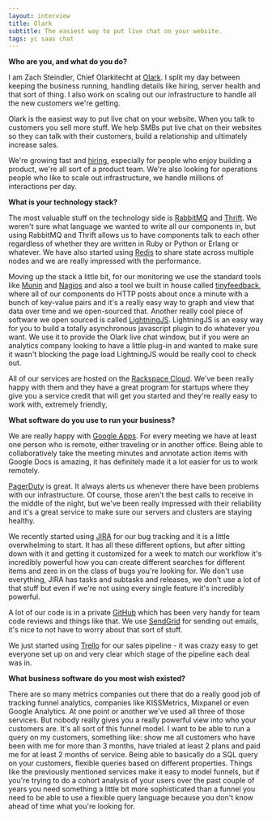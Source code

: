 ```yaml
---
layout: interview
title: Olark
subtitle: The easiest way to put live chat on your website.
tags: yc saas chat
---
```


**Who are you, and what do you do?**

I am Zach Steindler, Chief Olarkitecht at [Olark](http://www.olark.com/). I split my day between keeping the business running, handling details like hiring, server health and that sort of thing. I also work on scaling out our infrastructure to handle all the new customers we're getting. 

Olark is the easiest way to put live chat on your website. When you talk to customers you sell more stuff. We help SMBs put live chat on their websites so they can talk with their customers, build a relationship and ultimately increase sales.

We're growing fast and [hiring](http://www.olark.com/jobs), especially for people who enjoy building a product, we're all sort of a product team. We're also looking for operations people who like to scale out infrastructure, we handle millions of interactions per day.

**What is your technology stack?**

The most valuable stuff on the technology side is [RabbitMQ](http://www.rabbitmq.com/) and [Thrift](http://thrift.apache.org/). We weren't sure what language we wanted to write all our components in, but using RabbitMQ and Thrift allows us to have components talk to each other regardless of whether they are written in Ruby or Python or Erlang or whatever. We have also started using [Redis](http://redis.io/) to share state across multiple nodes and we are really impressed with the performance.

Moving up the stack a little bit, for our monitoring we use the standard tools like [Munin](http://munin-monitoring.org/) and [Nagios](http://www.nagios.org/) and also a tool we built in house called [tinyfeedback](https://github.com/steiza/tinyfeedback), where all of our components do HTTP posts about once a minute with a bunch of key-value pairs and it's a really easy way to graph and view that data over time and we open-sourced that. Another really cool piece of software we open sourced is called [LightningJS](https://github.com/olark/lightningjs). LightningJS is an easy way for you to build a totally asynchronous javascript plugin to do whatever you want. We use it to provide the Olark live chat window, but if you were an analytics company looking to have a little plug-in and wanted to make sure it wasn't blocking the page load LightningJS would be really cool to check out.

All of our services are hosted on the [Rackspace Cloud](http://www.rackspace.com/lp/rackspace_cloud_platforms). We've been really happy with them and they have a great program for startups where they give you a service credit that will get you started and they're really easy to work with, extremely friendly,

**What software do you use to run your business?**

We are really happy with [Google Apps](http://www.google.com/enterprise/apps/business/). For every meeting we have at least one person who is remote, either traveling or in another office. Being able to collaboratively take the meeting minutes and annotate action items with Google Docs is amazing, it has definitely made it a lot easier for us to work remotely.

[PagerDuty](http://www.pagerduty.com/) is great. It always alerts us whenever there have been problems with our infrastructure. Of course, those aren't the best calls to receive in the middle of the night, but we've been really impressed with their reliability and it's a great service to make sure our servers and clusters are staying healthy.

We recently started using [JIRA](http://www.atlassian.com/software/jira/overview) for our bug tracking and it is a little overwhelming to start. It has all these different options, but after sitting down with it and getting it customized for a week to match our workflow it's incredibly powerful how you can create different searches for different items and zero in on the class of bugs you're looking for. We don't use everything, JIRA has tasks and subtasks and releases, we don't use a lot of that stuff but even if we're not using every single feature it's incredibly powerful.

A lot of our code is in a private [GitHub](https://github.com/) which has been very handy for team code reviews and things like that. We use [SendGrid](http://sendgrid.com/) for sending out emails, it's nice to not have to worry about that sort of stuff.

We just started using [Trello](https://trello.com/) for our sales pipeline - it was crazy easy to get everyone set up on and very clear which stage of the pipeline each deal was in.

**What business software do you most wish existed?**

There are so many metrics companies out there that do a really good job of tracking funnel analytics, companies like KISSMetrics, Mixpanel or even Google Analytics. At one point or another we've used all three of those services. But nobody really gives you a really powerful view into who your customers are. It's all sort of this funnel model. I want to be able to run a query on my customers, something like: show me all customers who have been with me for more than 3 months, have trialed at least 2 plans and paid me for at least 2 months of service. Being able to basically do a SQL query on your customers, flexible queries based on different properties. Things like the previously mentioned services make it easy to model funnels, but if you're trying to do a cohort analysis of your users over the past couple of years you need something a little bit more sophisticated than a funnel you need to be able to use a flexible query language because you don't know ahead of time what you're looking for.

